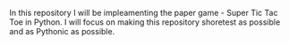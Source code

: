 In this repository I will be impleamenting the paper game - Super Tic Tac Toe in Python.
I will focus on making this repository shoretest as possible and as Pythonic as possible.